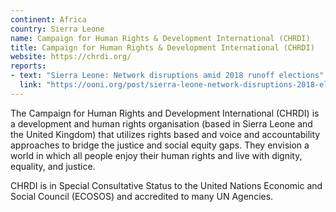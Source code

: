 ```yaml
---
continent: Africa
country: Sierra Leone
name: Campaign for Human Rights & Development International (CHRDI)
title: Campaign for Human Rights & Development International (CHRDI)
website: https://chrdi.org/
reports:
- text: "Sierra Leone: Network disruptions amid 2018 runoff elections"
  link: "https://ooni.org/post/sierra-leone-network-disruptions-2018-elections/"
---
```


The Campaign for Human Rights and Development International (CHRDI) is a development and human rights organisation (based in Sierra Leone and the United Kingdom) that utilizes rights based and voice and accountability approaches to bridge the justice and social equity gaps. They envision a world in which all people enjoy their human rights and live with dignity, equality, and justice.

CHRDI is in Special Consultative Status to the United Nations Economic and Social Council (ECOSOS) and accredited to many UN Agencies.

